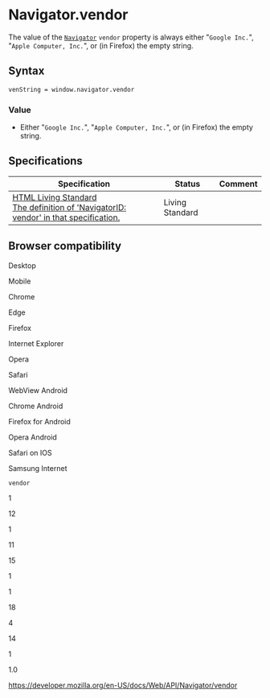 Navigator.vendor
================

The value of the [`Navigator`](../navigator) `vendor` property is always either "`Google Inc.`", "`Apple Computer, Inc.`", or (in Firefox) the empty string.

Syntax
------

    venString = window.navigator.vendor

### Value

-   Either "`Google Inc.`", "`Apple Computer, Inc.`", or (in Firefox) the empty string.

Specifications
--------------

<table><thead><tr class="header"><th>Specification</th><th>Status</th><th>Comment</th></tr></thead><tbody><tr class="odd"><td><a href="https://html.spec.whatwg.org/multipage/#dom-navigator-vendor">HTML Living Standard<br />
<span class="small">The definition of 'NavigatorID: vendor' in that specification.</span></a></td><td><span class="spec-living">Living Standard</span></td><td></td></tr></tbody></table>

Browser compatibility
---------------------

Desktop

Mobile

Chrome

Edge

Firefox

Internet Explorer

Opera

Safari

WebView Android

Chrome Android

Firefox for Android

Opera Android

Safari on IOS

Samsung Internet

`vendor`

1

12

1

11

15

1

1

18

4

14

1

1.0

<a href="https://developer.mozilla.org/en-US/docs/Web/API/Navigator/vendor" class="_attribution-link">https://developer.mozilla.org/en-US/docs/Web/API/Navigator/vendor</a>
